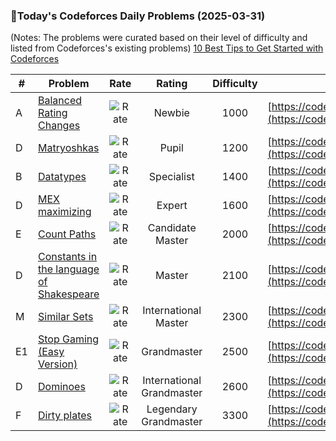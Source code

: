 ### 🌟Today's Codeforces Daily Problems (2025-03-31)
(Notes: The problems were curated based on their level of difficulty and listed from Codeforces's existing problems)
[10 Best Tips to Get Started with Codeforces](https://github.com/ika9810/Codeforces-Daily-Problems/blob/main/10%20Best%20Tips%20to%20Get%20Started%20with%20Codeforces.md)

| # | Problem | Rate| Rating | Difficulty | Contest |
|---| ----- | :--------: | :----------: | :----------: | ---------- |
|A|[Balanced Rating Changes](https://codeforces.com/contest/1237/problem/A)|![Rate](https://img.shields.io/badge/Newbie-1000-lightgrey)|Newbie|1000|[https://codeforces.com/contest/1237](https://codeforces.com/contest/1237)|
|D|[Matryoshkas](https://codeforces.com/contest/1790/problem/D)|![Rate](https://img.shields.io/badge/Pupil-1200-brightgreen)|Pupil|1200|[https://codeforces.com/contest/1790](https://codeforces.com/contest/1790)|
|B|[Datatypes](https://codeforces.com/contest/108/problem/B)|![Rate](https://img.shields.io/badge/Specialist-1400-9cf)|Specialist|1400|[https://codeforces.com/contest/108](https://codeforces.com/contest/108)|
|D|[MEX maximizing](https://codeforces.com/contest/1294/problem/D)|![Rate](https://img.shields.io/badge/Expert-1600-blue)|Expert|1600|[https://codeforces.com/contest/1294](https://codeforces.com/contest/1294)|
|E|[Count Paths](https://codeforces.com/contest/1923/problem/E)|![Rate](https://img.shields.io/badge/Candidate%20Master-2000-blueviolet)|Candidate Master|2000|[https://codeforces.com/contest/1923](https://codeforces.com/contest/1923)|
|D|[Constants in the language of Shakespeare](https://codeforces.com/contest/132/problem/D)|![Rate](https://img.shields.io/badge/Master-2100-orange)|Master|2100|[https://codeforces.com/contest/132](https://codeforces.com/contest/132)|
|M|[Similar Sets](https://codeforces.com/contest/1468/problem/M)|![Rate](https://img.shields.io/badge/International%20Master-2300-orange)|International Master|2300|[https://codeforces.com/contest/1468](https://codeforces.com/contest/1468)|
|E1|[Stop Gaming (Easy Version)](https://codeforces.com/contest/2059/problem/E1)|![Rate](https://img.shields.io/badge/Grandmaster-2500-red)|Grandmaster|2500|[https://codeforces.com/contest/2059](https://codeforces.com/contest/2059)|
|D|[Dominoes](https://codeforces.com/contest/1773/problem/D)|![Rate](https://img.shields.io/badge/International%20Grandmaster-2600-red)|International Grandmaster|2600|[https://codeforces.com/contest/1773](https://codeforces.com/contest/1773)|
|F|[Dirty plates](https://codeforces.com/contest/737/problem/F)|![Rate](https://img.shields.io/badge/Legendary%20Grandmaster-3300-red)|Legendary Grandmaster|3300|[https://codeforces.com/contest/737](https://codeforces.com/contest/737)|
